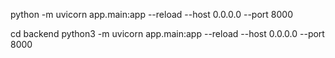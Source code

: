 python -m uvicorn app.main:app --reload --host 0.0.0.0 --port 8000

cd backend
python3 -m uvicorn app.main:app --reload --host 0.0.0.0 --port 8000